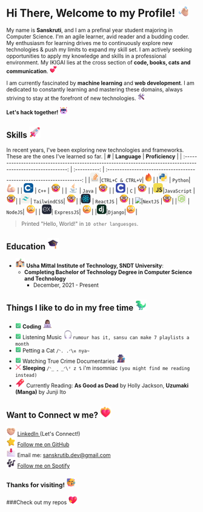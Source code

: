 # Hi There, Welcome to my Profile! <img src="assets/images/Waving Hand Medium-Light Skin Tone.png" width="29px">

My name is **Sanskruti**, and I am a prefinal year student majoring in Computer Science. I'm an agile learner, avid reader and a budding coder. My enthusiasm for learning drives me to continuously explore new technologies &  push my limits to expand my skill set. I am actively seeking opportunities to apply my knowledge and skills in a professional environment. My IKIGAI lies at the cross section of **code, books, cats and communication**.  <img src="assets/images2/Two Hearts.png" width="20px">

I am currently fascinated by **machine learning** and **web development**. I am dedicated to constantly learning and mastering these domains, always striving to stay at the forefront of new technologies. <img src="assets/images2/Hammer and Wrench.png" width="20px">

**Let's hack together!**  <img src="assets/images/Robot.png" width="20px">


## Skills <img src="assets/images/Rocket.png" width="30">

In recent years, I've been exploring new technologies and frameworks. These are the ones I've learned so far.
| **#** | **Language** | **Proficiency** |
| :------------------------------------------------------------------------------------------------------------: | :----------: | :-------------------------------------------------------------------: |
|<img src="assets/icons/StackOverflow.svg" width="25">|`CTRL+C & CTRL+V`|<img src="assets/images/Fire.png" alt="Mastery" width="25">|
|<a href="https://www.python.org/"><img src="assets/icons/Python.svg" width="25"></a> | `Python`|<img src="assets/images/Flexed Biceps Light Skin Tone.png" alt="Advance" width="25"> |
| <a href="https://en.wikipedia.org/wiki/C%2B%2B"><img src="assets/icons/CPP.svg" width="25"></a> | `C++` | <img src="assets/images/Nerd Face.png" alt="Intermediate" width="25"> |
| <a href="https://en.wikipedia.org/wiki/C%2B%2B"><img src="assets/icons/Java.svg" width="25"></a> | `Java` | <img src="assets/images/Nerd Face.png" alt="Intermediate" width="25"> |
| <a href="https://en.wikipedia.org/wiki/C_(programming_language)"><img src="assets/icons/C.svg" width="25"></a> | `C` | <img src="assets/images/Nerd Face.png" alt="Intermediate" width="25"> |
|<a href="https://www.javascript.com/"><img src="assets/icons/JavaScript.svg" width="25"></a>|`JavaScript` |<img src="assets/images/Nerd Face.png" alt="Intermediate" width="25">|
|<a href="https://tailwindcss.com/"><img src="assets/icons/TailwindCSS.svg" width="25"></a>| `TailwindCSS`| <img src="assets/images/Nerd Face.png" alt="Intermediate" width="25">|
|<a href="https://reactjs.org/"><img src="assets/icons/React.svg" width="25"></a> | `ReactJS` | <img src="assets/images/Nerd Face.png" alt="Intermediate" width="25">|
| <a href="https://nextjs.org/"><img src="assets/icons/NextJS.svg" width="25"></a>|`NextJS` |<img src="assets/images/Nerd Face.png" alt="Intermediate" width="25">|
|<a href="https://nodejs.org/"><img src="assets/icons/NodeJS.svg" width="25"></a> | `NodeJS`| <img src="assets/images/Confused Face.png" alt="Beginner" width="25">|
| <a href="https://expressjs.com/"><img src="assets/icons/ExpressJS.svg" width="25"></a>| `ExpressJS`| <img src="assets/images/Confused Face.png" alt="Beginner" width="25">|
|<a href="https://www.djangoproject.com/"><img src="assets/icons/Django.svg" width="25"></a>|`Django`|<img src="assets/images/Confused Face.png" alt="Beginner" width="25">|

> Printed "Hello, World!" in `10 other languesges`.

## Education <img src="assets/images2/Graduation Cap.png" width="30">

- <img src="assets/images/School.png" width="25"> **Usha Mittal Institute of Technology, SNDT University**:
  - **Completing Bachelor of Technology Degree in Computer Science and Technology**
    - December, 2021 - Present


## Things I like to do in my free time <img src="assets/images/T-Rex.png" width="30">

- <img src="assets/images/Check Mark Button.png" width="15"> **Coding** <img src="assets/images2/Woman Technologist Medium Skin Tone.png" width="25">
- <img src="assets/images/Check Mark Button.png" width="15"> Listening Music  <img src="assets/images2/Headphone.png" width="25">`rumour has it, sansu can make 7 playlists a month`
- <img src="assets/images/Check Mark Button.png"  width="15"> Petting a Cat `/ᐠ. .ᐟ\ฅ nya~ `
- <img src="assets/images/Check Mark Button.png" width="15"> Watching True Crime Documentaries <img src="assets/images2/Detective Medium Skin Tone.png" width="25">
- <img src="assets/images/Cross Mark.png" width="15"> **Sleeping** `/ᐠ_ ꞈ _ᐟ\ᶻ 𝗓 𐰁` i'm insomniac `(you might find me reading instead)`
- <img src="assets/images2/Bookmark.png" width="25"/> Currently Reading: **As Good as Dead** by Holly Jackson, **Uzumaki (Manga)** by Junji Ito<br/>

## Want to Connect w me? <img src="assets/images/Heart on Fire.png" width="30">

<img src="assets/images/Folded Hands Light Skin Tone.png" width="25"/>&nbsp;[LinkedIn ](https://www.linkedin.com/in/sanskrutib/)(Let's Connect!) <br/>
<img src="assets/images/Star.png" width="25"/>&nbsp;[Follow me on GitHub](https://github.com/sanskrutihere)<br/>
<img src="assets/images2/Envelope with Arrow.png" width="25"/> Email me: sanskrutib.dev@gmail.com<br/>
<img src="assets/images/Musical Notes.png" width="25">&nbsp;[Follow me on Spotify](https://open.spotify.com/user/0miq78no324b1m38h1lkytpm3?si=a01d3a58b00a4c68)<br/>

### Thanks for visiting!&nbsp;<img src="assets/images/Partying Face.png" width="25">

###Check out my repos <img src="assets/images2/Sparkling Heart.png" width="25">
